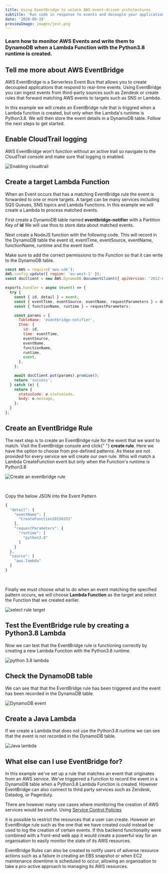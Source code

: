 ```yaml
---
title: Using EventBridge to unlock AWS event-driven architectures
subtitle: 'Run code in response to events and decouple your applications'
date: '2020-09-19'
previewImage: images/jest.png
---
```


### Learn how to monitor AWS Events and write them to DynamoDB when a Lambda Function with the Python3.8 runtime is created.

&NewLine;

## Tell me more about AWS EventBridge

AWS EventBridge is a Serverless Event Bus that allows you to
create decoupled applications that respond to real-time events.
Using EventBridge you can ingest events from third-party sources
such as Zendesk or create rules that forward matching AWS events
to targets such as SNS or Lambda.

In this example we will create an EventBridge rule that is
triggred when a Lambda function is created, but only when the
Lambda's runtime is Python3.8. We will then store the event
details in a DynamoDB table. Follow the next steps to get
started.

## Enable CloudTrail logging

AWS EventBridge won't function without an active trail so
navigate to the CloudTrail console and make sure that logging is
enabled.

<img src="/images/eventbridge/cloudtrail.png" alt="Enabling cloudtrail"
style="max-width:600px"/>

## Create a target Lambda Function

When an Event occurs that has a matching EventBridge rule the
event is forwarded to one or more targets. A target can be many
services including SQS Queues, SNS topics and Lambda Functions.
In this example we will create a Lambda to process matched
events.

First create a DynamoDB table named
**eventbridge-notifier** with a Partition Key of
**id** We will use thos to store data about matched
events.

Next create a NodeJS function with the following code. This will
record in the DynamoDB table the event id, eventTime,
eventSource, eventName, functionName, runtime and the event
itself.

Make sure to add the correct permissions to the Function so that
it can write to the DynamoDB table.

```javascript
const AWS = require('aws-sdk');
AWS.config.update({ region: 'eu-west-1' });
const docClient = new AWS.DynamoDB.DocumentClient({ apiVersion: '2012-08-10' });

exports.handler = async (event) => {
  try {
    const { id, detail } = event;
    const { eventTime, eventSource, eventName, requestParameters } = detail;
    const { functionName, runtime } = requestParameters;

    const params = {
      TableName: 'eventbridge-notifier',
      Item: {
        id: id,
        time: eventTime,
        eventSource,
        eventName,
        functionName,
        runtime,
        event,
      },
    };

    await docClient.put(params).promise();
    return 'success';
  } catch (e) {
    return {
      statusCode: e.statusCode,
      body: e.message,
    };
  }
};
```

## Create an EventBridge Rule

The next step is to create an EventBridge rule for the event
that we want to match. Visit the EventBridge console and click{" "}
<b>create rule</b>. Here we have the option to choose from
pre-defined patterns. As these are not provided for every
service we will create our own rule. Whis will match a Lambda
CreateFunction event but only when the Function's runtime is
Python3.8

<img src="/images/eventbridge/rule.png" alt="Create an eventbridge rule"
style="max-width:700px"/>

<br>

Copy the below JSON into the Event Pattern

```javascript
{
  "detail": {
    "eventName": [
      "CreateFunction20150331"
    ],
    "requestParameters": {
      "runtime": [
        "python3.8"
      ]
    }
  },
  "source": [
    "aws.lambda"
  ]
}
```

<br>

Finally we must choose what to do when an event matching the
specified pattern occurs, we will choose **Lambda Function**
as the target and select the Function that we created earlier.

<img src="/images/eventbridge/selecttarget.png" alt="select rule target"
style="max-width:600px"/>

## Test the EventBridge rule by creating a Python3.8 Lambda

Now we can test that the EventBridge rule is functioning
correctly by creating a new Lambda Function with the Python3.8
runtime.

![python 3.8 lambda](/images/eventbridge/testfunction.png)

## Check the DynamoDB table

We can see that that the EventBridge rule has been triggered and
the event has been recorded in the DynamoDB table.

![DynamoDB event](/images/eventbridge/dynamoevent.png)

## Create a Java Lambda

If we create a Lambda that does not use the Python3.8 runtime we
can see that the event is not recorded in the DynamoDB table.

![Java lambda](/images/eventbridge/javafunction.png)

## What else can I use EventBridge for?

In this example we've set up a rule that matches an event that
originates from an AWS service. We've triggerred a Function to
record the event in a DynamoDB table when a Python3.8 Lambda
Function is created. However EventBridge can also connect to
third party services such as Zendesk, Datadog, or Pagerduty.

There are however many use cases where monitoring the creation
of AWS services would be useful. Using
[Service Control Policies](https://docs.aws.amazon.com/organizations/latest/userguide/orgs_manage_policies_scps.html)

it is possible to restrict the resources that a user can create.
However an EventBridge rule such as the one that we have created
could instead be used to log the creation of certain events. If
this backend functionality were combined with a front-end web
app it would create a powerful way for an organisation to easily
monitor the state of its AWS resources.

EventBridge Rules can also be created to notify users of adverse
resource actions such as a failure in creating an EBS snapshot
or when EC2 maintenance downtime is scheduled to occur, allowing
an organisation to take a pro-active approach to managing its
AWS resources.
